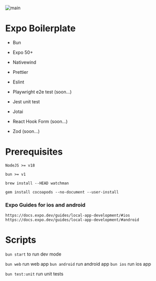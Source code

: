![main](https://github.com/JoaoPauloCMarra/Expo-Boilerplate/actions/workflows/main.yml/badge.svg)

# Expo Boilerplate

- Bun

- Expo 50+
- Nativewind

- Prettier
- Eslint

- Playwright e2e test (soon...)
- Jest unit test

- Jotai
- React Hook Form (soon...)
- Zod (soon...)

# Prerequisites

`NodeJS >= v18`

`bun >= v1`

`brew install --HEAD watchman`

`gem install cocoapods --no-document --user-install`

### Expo Guides for ios and android

`https://docs.expo.dev/guides/local-app-development/#ios`
`https://docs.expo.dev/guides/local-app-development/#android`

# Scripts

`bun start` to run dev mode

`bun web` run web app
`bun android` run android app
`bun ios` run ios app

`bun test:unit` run unit tests
